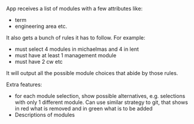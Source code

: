 App receives a list of modules with a few attributes like: 
- term
- engineering area etc.

It also gets a bunch of rules it has to follow. For example:
- must select 4 modules in michaelmas and 4 in lent
- must have at least 1 management module
- must have 2 cw etc

It will output all the possible module choices that abide by those rules.

Extra features:
- for each module selection, show possible alternatives, e.g. selections with only 1 different module. Can use similar strategy to git, that shows in red what is removed and in green what is to be added
- Descriptions of modules 
